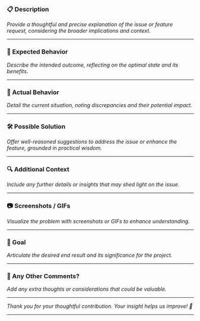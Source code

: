 
### 📋 Description

*Provide a thoughtful and precise explanation of the issue or feature request, considering the broader implications and context.*

---

### 🤨 Expected Behavior

*Describe the intended outcome, reflecting on the optimal state and its benefits.*

---

### 🫣 Actual Behavior

*Detail the current situation, noting discrepancies and their potential impact.*

---

### 🛠️ Possible Solution

*Offer well-reasoned suggestions to address the issue or enhance the feature, grounded in practical wisdom.*

---

### 🔍 Additional Context

*Include any further details or insights that may shed light on the issue.*

---

### 📷 Screenshots / GIFs

*Visualize the problem with screenshots or GIFs to enhance understanding.*

---

### 🎯 Goal

*Articulate the desired end result and its significance for the project.*

---

### 💬 Any Other Comments?

*Add any extra thoughts or considerations that could be valuable.*

---

*Thank you for your thoughtful contribution. Your insight helps us improve! 🌟*

---